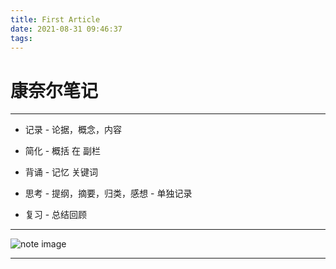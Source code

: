 ```yaml
---
title: First Article
date: 2021-08-31 09:46:37
tags:
---
```


# 康奈尔笔记
---

- 记录 - 论据，概念，内容
- 简化 - 概括 在 副栏
- 背诵 - 记忆 关键词

- 思考 - 提纲，摘要，归类，感想 - 单独记录
- 复习 - 总结回顾
---
![note image](http://img.mp.itc.cn/upload/20170311/67a340a855e043529d997ae1adb3bc03_th.jpeg)

---




